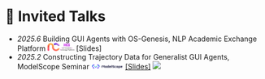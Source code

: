 # 💬 Invited Talks
- *2025.6* Building GUI Agents with OS-Genesis, NLP Academic Exchange Platform <img src='./images/logos/nice-nlp.logo.png' style='width: 3.75em;'> [Slides]
- *2025.2* Constructing Trajectory Data for Generalist GUI Agents, ModelScope Seminar <img src='./images/logos/modelscope-logo.png' style='width: 4.5em;'> [[Slides]](./files/250210_GUI_Agents_ModelScope.pdf) <a href='https://www.bilibili.com/video/BV1HFA7emECj/'><img src="https://img.shields.io/badge/Bilibili-ModelScope-blue?logo=bilibili&logoColor=white"></a>